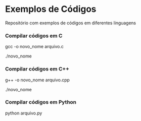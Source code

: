 # Exemplos de Códigos
Repositório com exemplos de códigos em diferentes linguagens

### Compilar códigos em C

gcc -o novo_nome arquivo.c

./novo_nome

### Compilar códigos em C++

g++ -o novo_nome arquivo.cpp

./novo_nome


### Compilar códigos em Python

python arquivo.py
